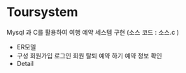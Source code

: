 # Toursystem
Mysql 과 C를 활용하여 여행 예약 세스템 구현 (소스 코드 : 소스.c )

- ER모델<br> 
-  구성
회원가입
로그인
회원 탈퇴
예약 하기
예약 정보 확인 
- Detail<br>
